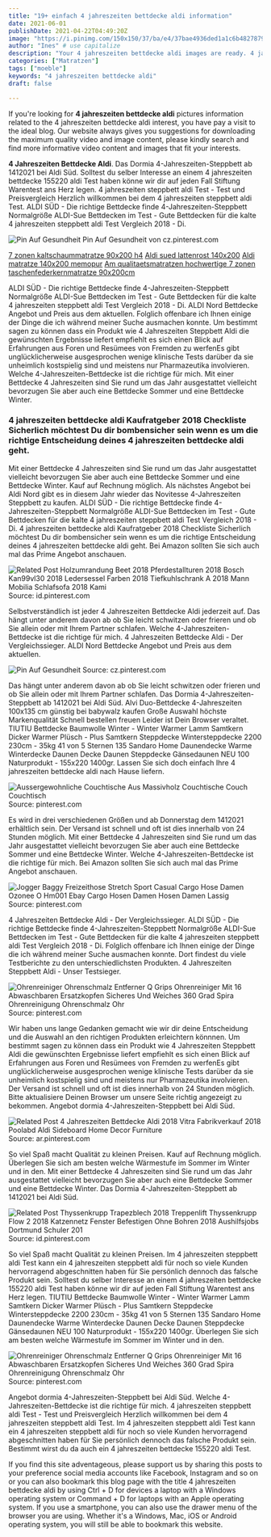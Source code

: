 ```yaml
---
title: "19+ einfach 4 jahreszeiten bettdecke aldi information"
date: 2021-06-01
publishDate: 2021-04-22T04:49:20Z
image: "https://i.pinimg.com/150x150/37/ba/e4/37bae4936ded1a1c6b4827879f8751df.jpg"
author: "Ines" # use capitalize
description: "Your 4 jahreszeiten bettdecke aldi images are ready. 4 jahreszeiten bettdecke aldi are a topic that is being searched for and liked by netizens today. You can Download the 4 jahreszeiten bettdecke aldi files here. Find and Download all royalty-free images."
categories: ["Matratzen"]
tags: ["moeble"]
keywords: "4 jahreszeiten bettdecke aldi"
draft: false

---
```


If you're looking for **4 jahreszeiten bettdecke aldi** pictures information related to the 4 jahreszeiten bettdecke aldi interest, you have pay a visit to the ideal  blog. Our website always  gives you  suggestions  for downloading  the maximum  quality video and image  content, please kindly search and find more informative video content and images that fit your interests.

**4 Jahreszeiten Bettdecke Aldi**. Das Dormia 4-Jahreszeiten-Steppbett ab 1412021 bei Aldi Süd. Solltest du selber Interesse an einem 4 jahreszeiten bettdecke 155220 aldi Test haben könne wir dir auf jeden Fall Stiftung Warentest ans Herz legen. 4 jahreszeiten steppbett aldi Test - Test und Preisvergleich Herzlich willkommen bei dem 4 jahreszeiten steppbett aldi Test. ALDI SÜD - Die richtige Bettdecke finde 4-Jahreszeiten-Steppbett Normalgröße ALDI-Sue Bettdecken im Test - Gute Bettdecken für die kalte 4 jahreszeiten steppbett aldi Test Vergleich 2018 - Di.

![Pin Auf Gesundheit](https://i.pinimg.com/736x/f7/d1/3d/f7d13d9dde240ceca6a488d38c3a160c.jpg "Pin Auf Gesundheit")
Pin Auf Gesundheit von cz.pinterest.com

[7 zonen kaltschaummatratze 90x200 h4](/7-zonen-kaltschaummatratze-90x200-h4/)
[Aldi sued lattenrost 140x200](/aldi-sued-lattenrost-140x200/)
[Aldi matratze 140x200 memopur](/aldi-matratze-140x200-memopur/)
[Am qualitaetsmatratzen hochwertige 7 zonen taschenfederkernmatratze 90x200cm](/am-qualitaetsmatratzen-hochwertige-7-zonen-taschenfederkernmatratze-90x200cm/)

ALDI SÜD - Die richtige Bettdecke finde 4-Jahreszeiten-Steppbett Normalgröße ALDI-Sue Bettdecken im Test - Gute Bettdecken für die kalte 4 jahreszeiten steppbett aldi Test Vergleich 2018 - Di. ALDI Nord Bettdecke Angebot und Preis aus dem aktuellen. Folglich offenbare ich Ihnen einige der Dinge die ich während meiner Suche ausmachen konnte. Um bestimmt sagen zu können dass ein Produkt wie 4 Jahreszeiten Steppbett Aldi die gewünschten Ergebnisse liefert empfiehlt es sich einen Blick auf Erfahrungen aus Foren und Resümees von Fremden zu werfenEs gibt unglücklicherweise ausgesprochen wenige klinische Tests darüber da sie unheimlich kostspielig sind und meistens nur Pharmazeutika involvieren. Welche 4-Jahreszeiten-Bettdecke ist die richtige für mich. Mit einer Bettdecke 4 Jahreszeiten sind Sie rund um das Jahr ausgestattet vielleicht bevorzugen Sie aber auch eine Bettdecke Sommer und eine Bettdecke Winter.

### 4 jahreszeiten bettdecke aldi Kaufratgeber 2018 Checkliste Sicherlich möchtest Du dir bombensicher sein wenn es um die richtige Entscheidung deines 4 jahreszeiten bettdecke aldi geht.

Mit einer Bettdecke 4 Jahreszeiten sind Sie rund um das Jahr ausgestattet vielleicht bevorzugen Sie aber auch eine Bettdecke Sommer und eine Bettdecke Winter. Kauf auf Rechnung möglich. Als nächstes Angebot bei Aldi Nord gibt es in diesem Jahr wieder das Novitesse 4-Jahreszeiten Steppbett zu kaufen. ALDI SÜD - Die richtige Bettdecke finde 4-Jahreszeiten-Steppbett Normalgröße ALDI-Sue Bettdecken im Test - Gute Bettdecken für die kalte 4 jahreszeiten steppbett aldi Test Vergleich 2018 - Di. 4 jahreszeiten bettdecke aldi Kaufratgeber 2018 Checkliste Sicherlich möchtest Du dir bombensicher sein wenn es um die richtige Entscheidung deines 4 jahreszeiten bettdecke aldi geht. Bei Amazon sollten Sie sich auch mal das Prime Angebot anschauen.


![Related Post Holzumrandung Beet 2018 Pferdestallturen 2018 Bosch Kan99vl30 2018 Ledersessel Farben 2018 Tiefkuhlschrank A 2018 Mann Mobilia Schlafsofa 2018 Kami](https://i.pinimg.com/originals/fb/c4/c0/fbc4c0624b0b9cc6bd3666c8ad895801.jpg "Related Post Holzumrandung Beet 2018 Pferdestallturen 2018 Bosch Kan99vl30 2018 Ledersessel Farben 2018 Tiefkuhlschrank A 2018 Mann Mobilia Schlafsofa 2018 Kami")
Source: id.pinterest.com

Selbstverständlich ist jeder 4 Jahreszeiten Bettdecke Aldi jederzeit auf. Das hängt unter anderem davon ab ob Sie leicht schwitzen oder frieren und ob Sie allein oder mit Ihrem Partner schlafen. Welche 4-Jahreszeiten-Bettdecke ist die richtige für mich. 4 Jahreszeiten Bettdecke Aldi - Der Vergleichssieger. ALDI Nord Bettdecke Angebot und Preis aus dem aktuellen.

![Pin Auf Gesundheit](https://i.pinimg.com/736x/f7/d1/3d/f7d13d9dde240ceca6a488d38c3a160c.jpg "Pin Auf Gesundheit")
Source: cz.pinterest.com

Das hängt unter anderem davon ab ob Sie leicht schwitzen oder frieren und ob Sie allein oder mit Ihrem Partner schlafen. Das Dormia 4-Jahreszeiten-Steppbett ab 1412021 bei Aldi Süd. Alvi Duo-Bettdecke 4-Jahreszeiten 100x135 cm günstig bei babywalz kaufen Große Auswahl höchste Markenqualität Schnell bestellen freuen Leider ist Dein Browser veraltet. TIUTIU Bettdecke Baumwolle Winter - Winter Warmer Lamm Samtkern Dicker Warmer Plüsch - Plus Samtkern Steppdecke Wintersteppdecke 2200 230cm - 35kg 41 von 5 Sternen 135 Sandaro Home Daunendecke Warme Winterdecke Daunen Decke Daunen Steppdecke Gänsedaunen NEU 100 Naturprodukt - 155x220 1400gr. Lassen Sie sich doch einfach Ihre 4 jahreszeiten bettdecke aldi nach Hause liefern.

![Aussergewohnliche Couchtische Aus Massivholz Couchtische Couch Couchtisch](https://i.pinimg.com/736x/e8/76/5e/e8765eb3ffa9ebfb59deec2f402d6cd3.jpg "Aussergewohnliche Couchtische Aus Massivholz Couchtische Couch Couchtisch")
Source: pinterest.com

Es wird in drei verschiedenen Größen und ab Donnerstag dem 1412021 erhältlich sein. Der Versand ist schnell und oft ist dies innerhalb von 24 Stunden möglich. Mit einer Bettdecke 4 Jahreszeiten sind Sie rund um das Jahr ausgestattet vielleicht bevorzugen Sie aber auch eine Bettdecke Sommer und eine Bettdecke Winter. Welche 4-Jahreszeiten-Bettdecke ist die richtige für mich. Bei Amazon sollten Sie sich auch mal das Prime Angebot anschauen.

![Jogger Baggy Freizeithose Stretch Sport Casual Cargo Hose Damen Ozonee O Hm001 Ebay Cargo Hosen Damen Hosen Damen Lassig](https://i.pinimg.com/474x/b5/a4/94/b5a494e72e364262e5e707fe0873d732.jpg "Jogger Baggy Freizeithose Stretch Sport Casual Cargo Hose Damen Ozonee O Hm001 Ebay Cargo Hosen Damen Hosen Damen Lassig")
Source: pinterest.com

4 Jahreszeiten Bettdecke Aldi - Der Vergleichssieger. ALDI SÜD - Die richtige Bettdecke finde 4-Jahreszeiten-Steppbett Normalgröße ALDI-Sue Bettdecken im Test - Gute Bettdecken für die kalte 4 jahreszeiten steppbett aldi Test Vergleich 2018 - Di. Folglich offenbare ich Ihnen einige der Dinge die ich während meiner Suche ausmachen konnte. Dort findest du viele Testberichte zu den unterschiedlichsten Produkten. 4 Jahreszeiten Steppbett Aldi - Unser Testsieger.

![Ohrenreiniger Ohrenschmalz Entferner Q Grips Ohrenreiniger Mit 16 Abwaschbaren Ersatzkopfen Sicheres Und Weiches 360 Grad Spira Ohrenreinigung Ohrenschmalz Ohr](https://i.pinimg.com/736x/68/63/40/6863402ccec945f0497abee35dd02c3c.jpg "Ohrenreiniger Ohrenschmalz Entferner Q Grips Ohrenreiniger Mit 16 Abwaschbaren Ersatzkopfen Sicheres Und Weiches 360 Grad Spira Ohrenreinigung Ohrenschmalz Ohr")
Source: pinterest.com

Wir haben uns lange Gedanken gemacht wie wir dir deine Entscheidung und die Auswahl an den richtigen Produkten erleichtern könnnen. Um bestimmt sagen zu können dass ein Produkt wie 4 Jahreszeiten Steppbett Aldi die gewünschten Ergebnisse liefert empfiehlt es sich einen Blick auf Erfahrungen aus Foren und Resümees von Fremden zu werfenEs gibt unglücklicherweise ausgesprochen wenige klinische Tests darüber da sie unheimlich kostspielig sind und meistens nur Pharmazeutika involvieren. Der Versand ist schnell und oft ist dies innerhalb von 24 Stunden möglich. Bitte aktualisiere Deinen Browser um unsere Seite richtig angezeigt zu bekommen. Angebot dormia 4-Jahreszeiten-Steppbett bei Aldi Süd.

![Related Post 4 Jahreszeiten Bettdecke Aldi 2018 Vitra Fabrikverkauf 2018 Poolabd Aldi Sideboard Home Decor Furniture](https://i.pinimg.com/736x/62/d6/a6/62d6a68b21e13128afc754b0c6ca3265.jpg "Related Post 4 Jahreszeiten Bettdecke Aldi 2018 Vitra Fabrikverkauf 2018 Poolabd Aldi Sideboard Home Decor Furniture")
Source: ar.pinterest.com

So viel Spaß macht Qualität zu kleinen Preisen. Kauf auf Rechnung möglich. Überlegen Sie sich am besten welche Wärmestufe im Sommer im Winter und in den. Mit einer Bettdecke 4 Jahreszeiten sind Sie rund um das Jahr ausgestattet vielleicht bevorzugen Sie aber auch eine Bettdecke Sommer und eine Bettdecke Winter. Das Dormia 4-Jahreszeiten-Steppbett ab 1412021 bei Aldi Süd.

![Related Post Thyssenkrupp Trapezblech 2018 Treppenlift Thyssenkrupp Flow 2 2018 Katzennetz Fenster Befestigen Ohne Bohren 2018 Aushilfsjobs Dortmund Schuler 201](https://i.pinimg.com/originals/77/c3/88/77c3880c026419d97b2d0a7acbc533a5.jpg "Related Post Thyssenkrupp Trapezblech 2018 Treppenlift Thyssenkrupp Flow 2 2018 Katzennetz Fenster Befestigen Ohne Bohren 2018 Aushilfsjobs Dortmund Schuler 201")
Source: id.pinterest.com

So viel Spaß macht Qualität zu kleinen Preisen. Im 4 jahreszeiten steppbett aldi Test kann ein 4 jahreszeiten steppbett aldi für noch so viele Kunden hervorragend abgeschnitten haben für Sie persönlich dennoch das falsche Produkt sein. Solltest du selber Interesse an einem 4 jahreszeiten bettdecke 155220 aldi Test haben könne wir dir auf jeden Fall Stiftung Warentest ans Herz legen. TIUTIU Bettdecke Baumwolle Winter - Winter Warmer Lamm Samtkern Dicker Warmer Plüsch - Plus Samtkern Steppdecke Wintersteppdecke 2200 230cm - 35kg 41 von 5 Sternen 135 Sandaro Home Daunendecke Warme Winterdecke Daunen Decke Daunen Steppdecke Gänsedaunen NEU 100 Naturprodukt - 155x220 1400gr. Überlegen Sie sich am besten welche Wärmestufe im Sommer im Winter und in den.

![Ohrenreiniger Ohrenschmalz Entferner Q Grips Ohrenreiniger Mit 16 Abwaschbaren Ersatzkopfen Sicheres Und Weiches 360 Grad Spira Ohrenreinigung Ohrenschmalz Ohr](https://i.pinimg.com/150x150/37/ba/e4/37bae4936ded1a1c6b4827879f8751df.jpg "Ohrenreiniger Ohrenschmalz Entferner Q Grips Ohrenreiniger Mit 16 Abwaschbaren Ersatzkopfen Sicheres Und Weiches 360 Grad Spira Ohrenreinigung Ohrenschmalz Ohr")
Source: pinterest.com

Angebot dormia 4-Jahreszeiten-Steppbett bei Aldi Süd. Welche 4-Jahreszeiten-Bettdecke ist die richtige für mich. 4 jahreszeiten steppbett aldi Test - Test und Preisvergleich Herzlich willkommen bei dem 4 jahreszeiten steppbett aldi Test. Im 4 jahreszeiten steppbett aldi Test kann ein 4 jahreszeiten steppbett aldi für noch so viele Kunden hervorragend abgeschnitten haben für Sie persönlich dennoch das falsche Produkt sein. Bestimmt wirst du da auch ein 4 jahreszeiten bettdecke 155220 aldi Test.

If you find this site adventageous, please support us by sharing this posts to your preference social media accounts like Facebook, Instagram and so on or you can also bookmark this blog page with the title 4 jahreszeiten bettdecke aldi by using Ctrl + D for devices a laptop with a Windows operating system or Command + D for laptops with an Apple operating system. If you use a smartphone, you can also use the drawer menu of the browser you are using. Whether it's a Windows, Mac, iOS or Android operating system, you will still be able to bookmark this website.
